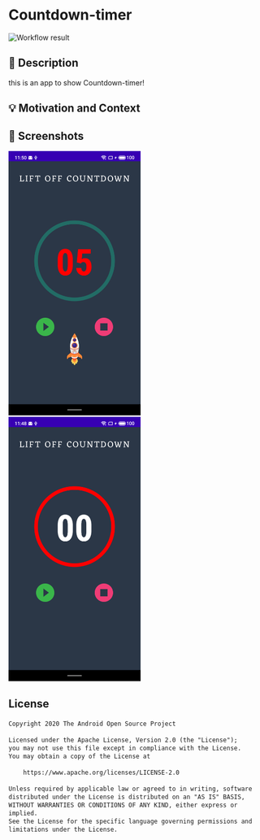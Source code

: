 # Countdown-timer

<!--- Replace <feng612266> with your Github Username and <Countdown-timer> with the name of your repository. -->
<!--- You can find both of these in the url bar when you open your repository in github. -->
![Workflow result](https://github.com/feng612266/Countdown-timer/workflows/Check/badge.svg)


## :scroll: Description
<!--- Describe your app in one or two sentences -->
this is an app to show Countdown-timer!

## :bulb: Motivation and Context
<!--- Optionally point readers to interesting parts of your submission. -->
<!--- What are you especially proud of? -->


## :camera_flash: Screenshots
<!-- You can add more screenshots here if you like -->
<img src="/results/screenshot_1.png" width="260">&emsp;<img src="/results/screenshot_2.png" width="260">

## License
```
Copyright 2020 The Android Open Source Project

Licensed under the Apache License, Version 2.0 (the "License");
you may not use this file except in compliance with the License.
You may obtain a copy of the License at

    https://www.apache.org/licenses/LICENSE-2.0

Unless required by applicable law or agreed to in writing, software
distributed under the License is distributed on an "AS IS" BASIS,
WITHOUT WARRANTIES OR CONDITIONS OF ANY KIND, either express or implied.
See the License for the specific language governing permissions and
limitations under the License.
```